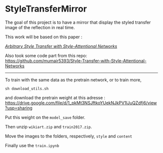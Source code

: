 # StyleTransferMirror
The goal of this project is to have a mirror that display the styled transfer image of the reflection in real time.

This work will be based on this paper :

[*Arbitrary Style Transfer with Style-Attentional Networks*](https://arxiv.org/pdf/1812.02342.pdf)

Also took some code part from this repo:
https://github.com/mumair5393/Style-Transfer-with-Style-Attentional-Networks

---

To train with the same data as the pretrain network, or to train more,
```
sh download_utils.sh
```
and download the pretrain weight at this adresse :
https://drive.google.com/file/d/1_pkMt3NSJftkoYUekNJkPV1IJuQZdfj6/view?usp=sharing

Put this weight on the `model_save` folder.

Then unzip `wikiart.zip` and `train2017.zip`. 

Move the images to the folders, respectively, `style` and `content`

Finally use the `train.ipynb`